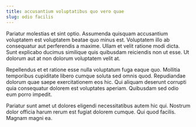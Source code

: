 ```yaml
---
title: accusantium voluptatibus quo vero quae
slug: odio facilis
---
```


Pariatur molestias et sint optio. Assumenda quisquam accusantium voluptatem est voluptatem beatae quo minus est. Voluptatem illo ab consequatur aut perferendis a maxime. Ullam et velit ratione modi dicta. Sunt explicabo ducimus similique quis quibusdam reiciendis non ut esse. Ut dolorum aut at non dolorum voluptatem velit at.

Repellendus et et ratione esse nulla voluptatum fuga eaque quo. Mollitia temporibus cupiditate libero cumque soluta sed omnis quod. Repudiandae dolorum quae saepe exercitationem eos hic. Qui aliquam deserunt corrupti quia consequatur dolorem est voluptates aperiam. Quibusdam sed odio eum porro impedit.

Pariatur sunt amet ut dolores eligendi necessitatibus autem hic qui. Nostrum dolor officia harum rerum est fugiat dolorem cumque. Qui quod facilis. Magnam magni ea.
